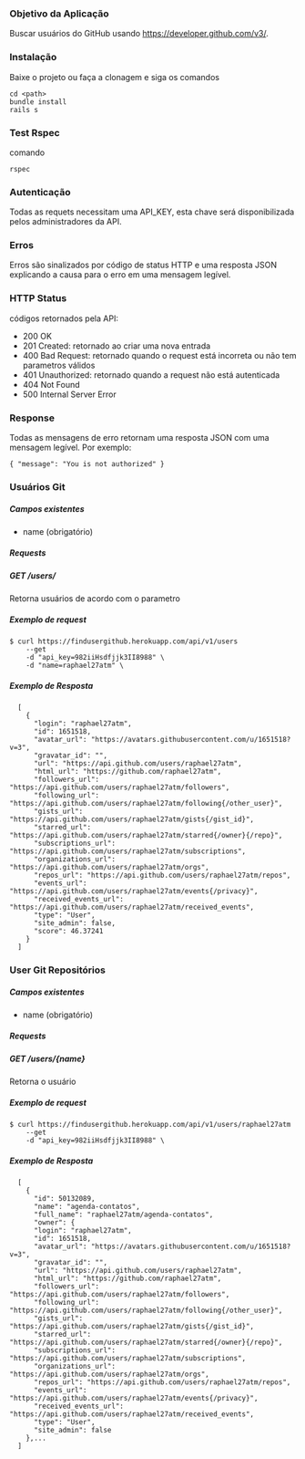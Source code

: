 ### Objetivo da Aplicação
Buscar usuários do GitHub usando https://developer.github.com/v3/.

### Instalação
Baixe o projeto ou faça a clonagem e siga os comandos
```
cd <path>
bundle install
rails s
```
### Test Rspec
comando
```
rspec
```
### Autenticação
Todas as requets necessitam uma API_KEY, esta chave será disponibilizada pelos administradores da API.

### Erros

Erros são sinalizados por código de status HTTP e uma resposta JSON explicando a
causa para o erro em uma mensagem legível.

### HTTP Status

códigos retornados pela API:

* 200 OK
* 201 Created: retornado ao criar uma nova entrada
* 400 Bad Request: retornado quando o request está incorreta ou não tem parametros válidos
* 401 Unauthorized: retornado quando a request não está autenticada
* 404 Not Found
* 500 Internal Server Error

### Response

Todas as mensagens de erro retornam uma resposta JSON com uma mensagem legível. Por exemplo:

    { "message": "You is not authorized" }

### Usuários Git

##### Campos existentes
* name (obrigatório)

##### Requests

##### GET /users/
Retorna usuários de acordo com o parametro

##### Exemplo de request

    $ curl https://findusergithub.herokuapp.com/api/v1/users
        --get
        -d "api_key=982iiHsdfjjk3II8988" \
        -d "name=raphael27atm" \


##### Exemplo de Resposta

      [
        {
          "login": "raphael27atm",
          "id": 1651518,
          "avatar_url": "https://avatars.githubusercontent.com/u/1651518?v=3",
          "gravatar_id": "",
          "url": "https://api.github.com/users/raphael27atm",
          "html_url": "https://github.com/raphael27atm",
          "followers_url": "https://api.github.com/users/raphael27atm/followers",
          "following_url": "https://api.github.com/users/raphael27atm/following{/other_user}",
          "gists_url": "https://api.github.com/users/raphael27atm/gists{/gist_id}",
          "starred_url": "https://api.github.com/users/raphael27atm/starred{/owner}{/repo}",
          "subscriptions_url": "https://api.github.com/users/raphael27atm/subscriptions",
          "organizations_url": "https://api.github.com/users/raphael27atm/orgs",
          "repos_url": "https://api.github.com/users/raphael27atm/repos",
          "events_url": "https://api.github.com/users/raphael27atm/events{/privacy}",
          "received_events_url": "https://api.github.com/users/raphael27atm/received_events",
          "type": "User",
          "site_admin": false,
          "score": 46.37241
        }
      ]

### User Git Repositórios

##### Campos existentes
* name (obrigatório)

##### Requests

##### GET /users/{name}
Retorna o usuário

##### Exemplo de request

    $ curl https://findusergithub.herokuapp.com/api/v1/users/raphael27atm
        --get
        -d "api_key=982iiHsdfjjk3II8988" \


##### Exemplo de Resposta

      [
        {
          "id": 50132089,
          "name": "agenda-contatos",
          "full_name": "raphael27atm/agenda-contatos",
          "owner": {
          "login": "raphael27atm",
          "id": 1651518,
          "avatar_url": "https://avatars.githubusercontent.com/u/1651518?v=3",
          "gravatar_id": "",
          "url": "https://api.github.com/users/raphael27atm",
          "html_url": "https://github.com/raphael27atm",
          "followers_url": "https://api.github.com/users/raphael27atm/followers",
          "following_url": "https://api.github.com/users/raphael27atm/following{/other_user}",
          "gists_url": "https://api.github.com/users/raphael27atm/gists{/gist_id}",
          "starred_url": "https://api.github.com/users/raphael27atm/starred{/owner}{/repo}",
          "subscriptions_url": "https://api.github.com/users/raphael27atm/subscriptions",
          "organizations_url": "https://api.github.com/users/raphael27atm/orgs",
          "repos_url": "https://api.github.com/users/raphael27atm/repos",
          "events_url": "https://api.github.com/users/raphael27atm/events{/privacy}",
          "received_events_url": "https://api.github.com/users/raphael27atm/received_events",
          "type": "User",
          "site_admin": false
        },...
      ]


